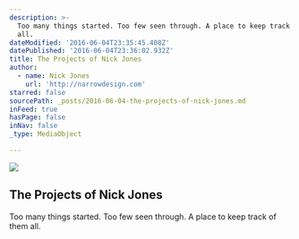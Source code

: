 ```yaml
---
description: >-
  Too many things started. Too few seen through. A place to keep track of them
  all.
dateModified: '2016-06-04T23:35:45.408Z'
datePublished: '2016-06-04T23:36:02.932Z'
title: The Projects of Nick Jones
author:
  - name: Nick Jones
    url: 'http://narrowdesign.com'
starred: false
sourcePath: _posts/2016-06-04-the-projects-of-nick-jones.md
inFeed: true
hasPage: false
inNav: false
_type: MediaObject

---
```

<article style=""><img src="https://the-grid-user-content.s3-us-west-2.amazonaws.com/4516bf6f-d791-4151-b817-76c0447356f3.jpg" /><h1>The Projects of Nick Jones</h1><p>Too many things started. Too few seen through. A place to keep track of them all.</p></article>